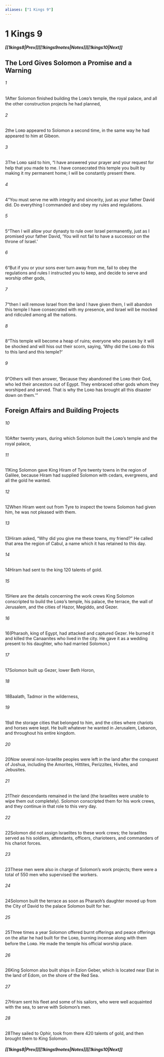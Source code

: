 ```yaml
---
aliases: ["1 Kings 9"]
---
```

# 1 Kings 9
##### <span class=arrow-left></span>[[1kings8|Prev]]<span class=navigation-separator></span>[[1kings9notes|Notes]]<span class=navigation-separator></span>[[1kings10|Next]]<span class=arrow-right></span>
## The Lord Gives Solomon a Promise and a Warning
###### 1
<span class=verse-first>1</span>After Solomon finished building the Lᴏʀᴅ’s temple, the royal palace, and all the other construction projects he had planned,
###### 2
<span class=verse-body>2</span>the Lᴏʀᴅ appeared to Solomon a second time, in the same way he had appeared to him at Gibeon.
###### 3
<span class=verse-body>3</span>The Lᴏʀᴅ said to him, “I have answered your prayer and your request for help that you made to me. I have consecrated this temple you built by making it my permanent home; I will be constantly present there.
###### 4
<span class=verse-body>4</span>“You must serve me with integrity and sincerity, just as your father David did. Do everything I commanded and obey my rules and regulations.
###### 5
<span class=verse-body>5</span>“Then I will allow your dynasty to rule over Israel permanently, just as I promised your father David, ‘You will not fail to have a successor on the throne of Israel.’
<div class=paragraph-break></div>

###### 6
<span class=verse-first>6</span>“But if you or your sons ever turn away from me, fail to obey the regulations and rules I instructed you to keep, and decide to serve and worship other gods,
###### 7
<span class=verse-body>7</span>“then I will remove Israel from the land I have given them, I will abandon this temple I have consecrated with my presence, and Israel will be mocked and ridiculed among all the nations.
###### 8
<span class=verse-body>8</span>“This temple will become a heap of ruins; everyone who passes by it will be shocked and will hiss out their scorn, saying, ‘Why did the Lᴏʀᴅ do this to this land and this temple?’
###### 9
<span class=verse-body>9</span>“Others will then answer, ‘Because they abandoned the Lᴏʀᴅ their God, who led their ancestors out of Egypt. They embraced other gods whom they worshiped and served. That is why the Lᴏʀᴅ has brought all this disaster down on them.’”
## Foreign Affairs and Building Projects
###### 10
<span class=verse-first>10</span>After twenty years, during which Solomon built the Lᴏʀᴅ’s temple and the royal palace,
###### 11
<span class=verse-body>11</span>King Solomon gave King Hiram of Tyre twenty towns in the region of Galilee, because Hiram had supplied Solomon with cedars, evergreens, and all the gold he wanted.
###### 12
<span class=verse-body>12</span>When Hiram went out from Tyre to inspect the towns Solomon had given him, he was not pleased with them.
###### 13
<span class=verse-body>13</span>Hiram asked, “Why did you give me these towns, my friend?” He called that area the region of Cabul, a name which it has retained to this day.
###### 14
<span class=verse-body>14</span>Hiram had sent to the king 120 talents of gold.
<div class=paragraph-break></div>

###### 15
<span class=verse-first>15</span>Here are the details concerning the work crews King Solomon conscripted to build the Lᴏʀᴅ’s temple, his palace, the terrace, the wall of Jerusalem, and the cities of Hazor, Megiddo, and Gezer.
###### 16
<span class=verse-body>16</span>(Pharaoh, king of Egypt, had attacked and captured Gezer. He burned it and killed the Canaanites who lived in the city. He gave it as a wedding present to his daughter, who had married Solomon.)
###### 17
<span class=verse-body>17</span>Solomon built up Gezer, lower Beth Horon,
###### 18
<span class=verse-body>18</span>Baalath, Tadmor in the wilderness,
###### 19
<span class=verse-body>19</span>all the storage cities that belonged to him, and the cities where chariots and horses were kept. He built whatever he wanted in Jerusalem, Lebanon, and throughout his entire kingdom.
###### 20
<span class=verse-body>20</span>Now several non-Israelite peoples were left in the land after the conquest of Joshua, including the Amorites, Hittites, Perizzites, Hivites, and Jebusites.
###### 21
<span class=verse-body>21</span>Their descendants remained in the land (the Israelites were unable to wipe them out completely). Solomon conscripted them for his work crews, and they continue in that role to this very day.
###### 22
<span class=verse-body>22</span>Solomon did not assign Israelites to these work crews; the Israelites served as his soldiers, attendants, officers, charioteers, and commanders of his chariot forces.
<div class=paragraph-break></div>

###### 23
<span class=verse-first>23</span>These men were also in charge of Solomon’s work projects; there were a total of 550 men who supervised the workers.
<div class=paragraph-break></div>

###### 24
<span class=verse-first>24</span>Solomon built the terrace as soon as Pharaoh’s daughter moved up from the City of David to the palace Solomon built for her.
<div class=paragraph-break></div>

###### 25
<span class=verse-first>25</span>Three times a year Solomon offered burnt offerings and peace offerings on the altar he had built for the Lᴏʀᴅ, burning incense along with them before the Lᴏʀᴅ. He made the temple his official worship place.
<div class=paragraph-break></div>

###### 26
<span class=verse-first>26</span>King Solomon also built ships in Ezion Geber, which is located near Elat in the land of Edom, on the shore of the Red Sea.
###### 27
<span class=verse-body>27</span>Hiram sent his fleet and some of his sailors, who were well acquainted with the sea, to serve with Solomon’s men.
###### 28
<span class=verse-body>28</span>They sailed to Ophir, took from there 420 talents of gold, and then brought them to King Solomon.
##### <span class=arrow-left></span>[[1kings8|Prev]]<span class=navigation-separator></span>[[1kings9notes|Notes]]<span class=navigation-separator></span>[[1kings10|Next]]<span class=arrow-right></span>